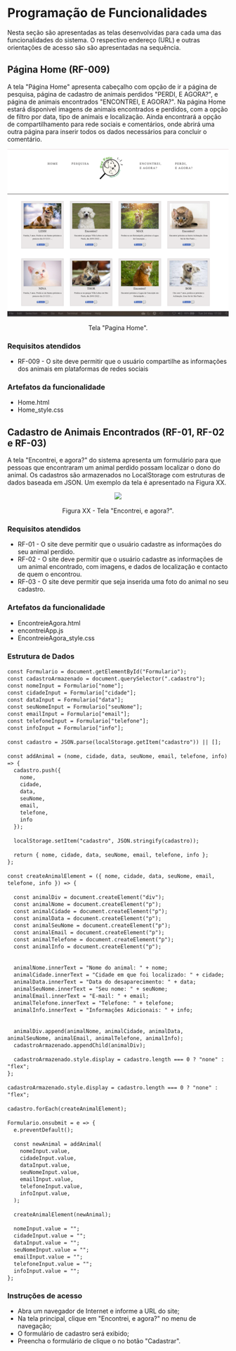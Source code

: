 # Programação de Funcionalidades

Nesta seção são apresentadas as telas desenvolvidas para cada uma das funcionalidades do sistema. O respectivo endereço (URL) e outras orientações de acesso são são apresentadas na sequência.

## Página Home (RF-009)

A tela "Página Home" apresenta cabeçalho com opção de ir a página de pesquisa, página de cadastro de animais perdidos "PERDI, E AGORA?", e página de animais encontrados "ENCONTREI, E AGORA?". 
Na página Home estará disponivel imagens de animais encontrados e perdidos, com a opção de filtro por data, tipo de animais e localização. 
Ainda encontrará a opção de compartilhamento para rede sociais e comentários, onde abrirá uma outra página para inserir todos os dados necessários para concluir o comentário.

<p align="center">
<img src="https://github.com/ICEI-PUC-Minas-PMV-ADS/pmv-ads-2022-1-e1-proj-web-t2-face-pet/blob/main/docs/Pagina%20Home.png")
 </p>

<p align="center"> Tela "Pagina Home". </p>  

### Requisitos atendidos
-	RF-009  - O site deve permitir que o usuário compartilhe as informações dos animais em plataformas de redes sociais

### Artefatos da funcionalidade
-	Home.html
-	Home_style.css


## Cadastro de Animais Encontrados (RF-01, RF-02 e RF-03)

A tela "Encontrei, e agora?" do sistema apresenta um formulário para que pessoas que encontraram um animal perdido possam localizar o dono do animal. Os cadastros são armazenados no LocalStorage com estruturas de dados baseada em JSON. Um exemplo da tela é apresentado na Figura XX. 

<p align="center">
<img src="https://user-images.githubusercontent.com/100412134/169698953-575f82de-5384-4d82-944a-1d34c76d02ef.png")
 </p>

<p align="center"> Figura XX - Tela "Encontrei, e agora?". </p>  
  
### Requisitos atendidos
-	RF-01 - O site deve permitir que o usuário cadastre as informações do seu animal perdido.
-	RF-02 - O site deve permitir que o usuário cadastre as informações de um animal encontrado, com imagens, e dados de localização e contacto de quem o encontrou.
-	RF-03 - O site deve permitir que seja inserida uma foto do animal no seu cadastro.

### Artefatos da funcionalidade
-	EncontreieAgora.html
-	encontreiApp.js
-	EncontreieAgora_style.css

### Estrutura de Dados

```
const Formulario = document.getElementById("Formulario");
const cadastroArmazenado = document.querySelector(".cadastro");
const nomeInput = Formulario["nome"];
const cidadeInput = Formulario["cidade"];
const dataInput = Formulario["data"];
const seuNomeInput = Formulario["seuNome"];
const emailInput = Formulario["email"];
const telefoneInput = Formulario["telefone"];
const infoInput = Formulario["info"];

const cadastro = JSON.parse(localStorage.getItem("cadastro")) || [];

const addAnimal = (nome, cidade, data, seuNome, email, telefone, info) => {
  cadastro.push({
    nome,
    cidade,
    data,
    seuNome,
    email,
    telefone,
    info
  });

  localStorage.setItem("cadastro", JSON.stringify(cadastro));

  return { nome, cidade, data, seuNome, email, telefone, info };
};

const createAnimalElement = ({ nome, cidade, data, seuNome, email, telefone, info }) => {
  
  const animalDiv = document.createElement("div");
  const animalNome = document.createElement("p");
  const animalCidade = document.createElement("p");
  const animalData = document.createElement("p");
  const animalSeuNome = document.createElement("p");
  const animalEmail = document.createElement("p");
  const animalTelefone = document.createElement("p");
  const animalInfo = document.createElement("p");

  
  animalNome.innerText = "Nome do animal: " + nome;
  animalCidade.innerText = "Cidade em que foi localizado: " + cidade;
  animalData.innerText = "Data do desaparecimento: " + data;
  animalSeuNome.innerText = "Seu nome: " + seuNome;
  animalEmail.innerText = "E-mail: " + email;
  animalTelefone.innerText = "Telefone: " + telefone;
  animalInfo.innerText = "Informações Adicionais: " + info;

  
  animalDiv.append(animalNome, animalCidade, animalData, animalSeuNome, animalEmail, animalTelefone, animalInfo);
  cadastroArmazenado.appendChild(animalDiv);

  cadastroArmazenado.style.display = cadastro.length === 0 ? "none" : "flex";
};

cadastroArmazenado.style.display = cadastro.length === 0 ? "none" : "flex";

cadastro.forEach(createAnimalElement);

Formulario.onsubmit = e => {
  e.preventDefault();

  const newAnimal = addAnimal(
    nomeInput.value,
    cidadeInput.value,
    dataInput.value,
    seuNomeInput.value,
    emailInput.value,
    telefoneInput.value,
    infoInput.value,
  );

  createAnimalElement(newAnimal);

  nomeInput.value = "";
  cidadeInput.value = "";
  dataInput.value = "";
  seuNomeInput.value = "";
  emailInput.value = "";
  telefoneInput.value = "";
  infoInput.value = "";
};
```
### Instruções de acesso
-	Abra um navegador de Internet e informe a URL do site;
-	Na tela principal, clique em "Encontrei, e agora?" no menu de navegação;
- O formulário de cadastro será exibido;
- Preencha o formulário de clique o no botão "Cadastrar".

